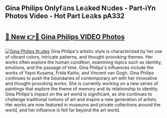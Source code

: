 ## Gina Philips Onlyf𝚊ns Le𝚊ked N𝚞des - Part-iYn Photos Video - Hot Part Le𝚊ks pA332

# <h2><a href="http://ab7650.deff.icu/?id=Gina+Philips">🔗 New 👉🔴 Gina Philips VIDEO Photos</a></h2>

[![Gina Philips N𝚞des](https://i.imgur.com/rIISA9y.gif)](http://ab7650.deff.icu/?id=Gina+Philips)
Gina Philips's artistic style is characterized by her use of vibrant colors, intricate patterns, and thought-provoking themes. Her works often explore the human condition, examining topics such as identity, emotions, and the passage of time. Gina Philips's influences include the works of Yayoi Kusama, Frida Kahlo, and Vincent van Gogh. Gina Philips continues to push the boundaries of contemporary art with her innovative and thought-provoking works. She is currently working on a new series of paintings that explore the theme of memory and its relationship to identity. Gina Philips's impact on the art world is significant, as she continues to challenge traditional notions of art and inspire a new generation of artists. Her works are now featured in museums and private collections around the world, and her influence is felt far beyond the art world.
